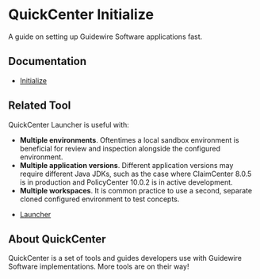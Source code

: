 # QuickCenter Initialize

A guide on setting up Guidewire Software applications fast.

## Documentation

* [Initialize](https://quickcenter.github.io/initialize/)

## Related Tool

QuickCenter Launcher is useful with:

- **Multiple environments**. Oftentimes a local sandbox environment is beneficial for review and inspection alongside the configured environment.
- **Multiple application versions**. Different application versions may require different Java JDKs, such as the case where ClaimCenter 8.0.5 is in production and PolicyCenter 10.0.2 is in active development.
- **Multiple workspaces**. It is common practice to use a second, separate cloned configured environment to test concepts.

* [Launcher](https://quickcenter.github.io/launcher/)

## About QuickCenter

QuickCenter is a set of tools and guides developers use with Guidewire Software implementations. More tools are on their way!